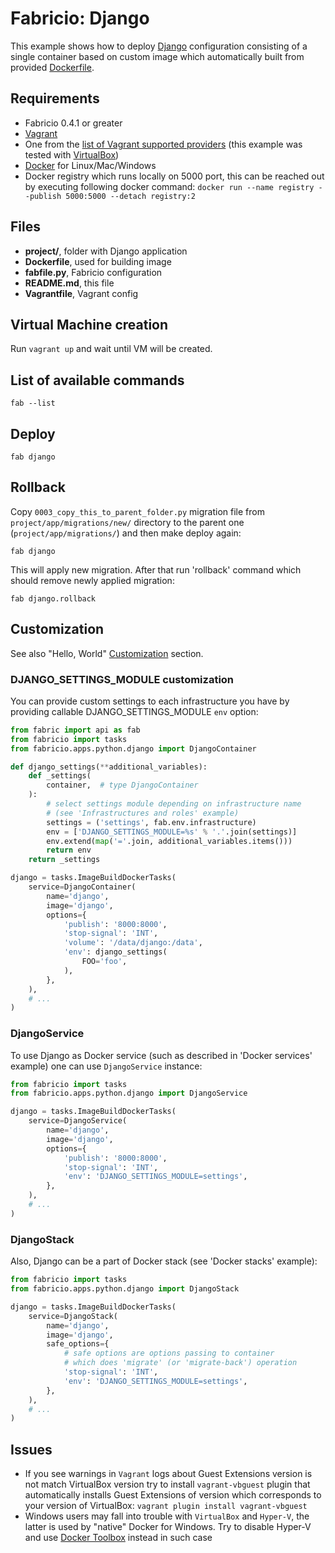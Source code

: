 # Fabricio: Django

This example shows how to deploy [Django](https://www.djangoproject.com) configuration consisting of a single container based on custom image which automatically built from provided [Dockerfile](Dockerfile).

## Requirements

* Fabricio 0.4.1 or greater
* [Vagrant](https://www.vagrantup.com)
* One from the [list of Vagrant supported providers](https://www.vagrantup.com/docs/providers/) (this example was tested with [VirtualBox](https://www.virtualbox.org/))
* [Docker](https://www.docker.com/products/overview) for Linux/Mac/Windows
* Docker registry which runs locally on 5000 port, this can be reached out by executing following docker command: `docker run --name registry --publish 5000:5000 --detach registry:2`

## Files

* __project/__, folder with Django application
* __Dockerfile__, used for building image
* __fabfile.py__, Fabricio configuration
* __README.md__, this file
* __Vagrantfile__, Vagrant config

## Virtual Machine creation

Run `vagrant up` and wait until VM will be created.

## List of available commands

    fab --list

## Deploy

    fab django
    
## Rollback

Copy `0003_copy_this_to_parent_folder.py` migration file from `project/app/migrations/new/` directory to the parent one (`project/app/migrations/`) and then make deploy again:

    fab django
    
This will apply new migration. After that run 'rollback' command which should remove newly applied migration:

    fab django.rollback
    
## Customization

See also "Hello, World" [Customization](../../hello_world/#customization) section.

### DJANGO_SETTINGS_MODULE customization

You can provide custom settings to each infrastructure you have by providing callable DJANGO_SETTINGS_MODULE `env` option:

```python
from fabric import api as fab
from fabricio import tasks
from fabricio.apps.python.django import DjangoContainer

def django_settings(**additional_variables):
    def _settings(
        container,  # type DjangoContainer
    ):
        # select settings module depending on infrastructure name
        # (see 'Infrastructures and roles' example)
        settings = ('settings', fab.env.infrastructure)
        env = ['DJANGO_SETTINGS_MODULE=%s' % '.'.join(settings)]
        env.extend(map('='.join, additional_variables.items()))
        return env
    return _settings

django = tasks.ImageBuildDockerTasks(
    service=DjangoContainer(
        name='django',
        image='django',
        options={
            'publish': '8000:8000',
            'stop-signal': 'INT',
            'volume': '/data/django:/data',
            'env': django_settings(
                FOO='foo',
            ),
        },
    ),
    # ...
)
```

### DjangoService

To use Django as Docker service (such as described in 'Docker services' example) one can use `DjangoService` instance:

```python
from fabricio import tasks
from fabricio.apps.python.django import DjangoService

django = tasks.ImageBuildDockerTasks(
    service=DjangoService(
        name='django',
        image='django',
        options={
            'publish': '8000:8000',
            'stop-signal': 'INT',
            'env': 'DJANGO_SETTINGS_MODULE=settings',
        },
    ),
    # ...
)
```

### DjangoStack

Also, Django can be a part of Docker stack (see 'Docker stacks' example):

```python
from fabricio import tasks
from fabricio.apps.python.django import DjangoStack

django = tasks.ImageBuildDockerTasks(
    service=DjangoStack(
        name='django',
        image='django',
        safe_options={
            # safe options are options passing to container
            # which does 'migrate' (or 'migrate-back') operation
            'stop-signal': 'INT',
            'env': 'DJANGO_SETTINGS_MODULE=settings',
        },
    ),
    # ...
)
```

## Issues

* If you see warnings in `Vagrant` logs about Guest Extensions version is not match VirtualBox version try to install `vagrant-vbguest` plugin that automatically installs Guest Extensions of version which corresponds to your version of VirtualBox: `vagrant plugin install vagrant-vbguest`
* Windows users may fall into trouble with `VirtualBox` and `Hyper-V`, the latter is used by "native" Docker for Windows. Try to disable Hyper-V and use [Docker Toolbox](https://www.docker.com/products/docker-toolbox) instead in such case
